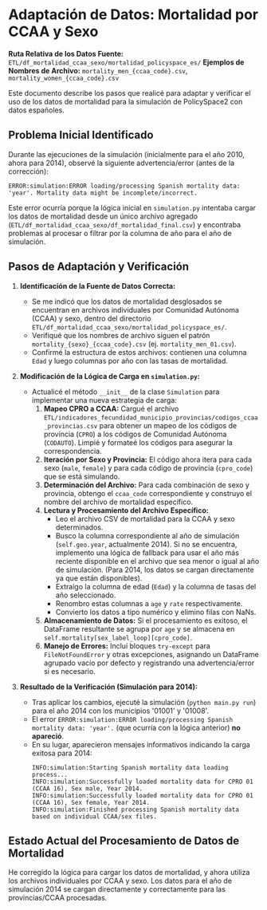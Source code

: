 # Adaptación de Datos: Mortalidad por CCAA y Sexo

**Ruta Relativa de los Datos Fuente:** `ETL/df_mortalidad_ccaa_sexo/mortalidad_policyspace_es/`
**Ejemplos de Nombres de Archivo:** `mortality_men_{ccaa_code}.csv`, `mortality_women_{ccaa_code}.csv`

Este documento describe los pasos que realicé para adaptar y verificar el uso de los datos de mortalidad para la simulación de PolicySpace2 con datos españoles.

## Problema Inicial Identificado

Durante las ejecuciones de la simulación (inicialmente para el año 2010, ahora para 2014), observé la siguiente advertencia/error (antes de la corrección):
```
ERROR:simulation:ERROR loading/processing Spanish mortality data: 'year'. Mortality data might be incomplete/incorrect.
```
Este error ocurría porque la lógica inicial en `simulation.py` intentaba cargar los datos de mortalidad desde un único archivo agregado (`ETL/df_mortalidad_ccaa_sexo/df_mortalidad_final.csv`) y encontraba problemas al procesar o filtrar por la columna de año para el año de simulación.

## Pasos de Adaptación y Verificación

1.  **Identificación de la Fuente de Datos Correcta:**
    *   Se me indicó que los datos de mortalidad desglosados se encuentran en archivos individuales por Comunidad Autónoma (CCAA) y sexo, dentro del directorio `ETL/df_mortalidad_ccaa_sexo/mortalidad_policyspace_es/`.
    *   Verifiqué que los nombres de archivo siguen el patrón `mortality_{sexo}_{ccaa_code}.csv` (ej. `mortality_men_01.csv`).
    *   Confirmé la estructura de estos archivos: contienen una columna `Edad` y luego columnas por año con las tasas de mortalidad.

2.  **Modificación de la Lógica de Carga en `simulation.py`:**
    *   Actualicé el método `__init__` de la clase `Simulation` para implementar una nueva estrategia de carga:
        1.  **Mapeo CPRO a CCAA:** Cargué el archivo `ETL/indicadores_fecundidad_municipio_provincias/codigos_ccaa_provincias.csv` para obtener un mapeo de los códigos de provincia (`CPRO`) a los códigos de Comunidad Autónoma (`CODAUTO`). Limpié y formateé los códigos para asegurar la correspondencia.
        2.  **Iteración por Sexo y Provincia:** El código ahora itera para cada sexo (`male`, `female`) y para cada código de provincia (`cpro_code`) que se está simulando.
        3.  **Determinación del Archivo:** Para cada combinación de sexo y provincia, obtengo el `ccaa_code` correspondiente y construyo el nombre del archivo de mortalidad específico.
        4.  **Lectura y Procesamiento del Archivo Específico:**
            *   Leo el archivo CSV de mortalidad para la CCAA y sexo determinados.
            *   Busco la columna correspondiente al año de simulación (`self.geo.year`, actualmente 2014). Si no se encuentra, implemento una lógica de fallback para usar el año más reciente disponible en el archivo que sea menor o igual al año de simulación. (Para 2014, los datos se cargan directamente ya que están disponibles).
            *   Extraigo la columna de edad (`Edad`) y la columna de tasas del año seleccionado.
            *   Renombro estas columnas a `age` y `rate` respectivamente.
            *   Convierto los datos a tipo numérico y elimino filas con NaNs.
        5.  **Almacenamiento de Datos:** Si el procesamiento es exitoso, el DataFrame resultante se agrupa por `age` y se almacena en `self.mortality[sex_label_loop][cpro_code]`.
        6.  **Manejo de Errores:** Incluí bloques `try-except` para `FileNotFoundError` y otras excepciones, asignando un DataFrame agrupado vacío por defecto y registrando una advertencia/error si es necesario.

3.  **Resultado de la Verificación (Simulación para 2014):**
    *   Tras aplicar los cambios, ejecuté la simulación (`python main.py run`) para el año 2014 con los municipios '01001' y '01008'.
    *   El error `ERROR:simulation:ERROR loading/processing Spanish mortality data: 'year'.` (que ocurría con la lógica anterior) **no apareció**.
    *   En su lugar, aparecieron mensajes informativos indicando la carga exitosa para 2014:
        ```
        INFO:simulation:Starting Spanish mortality data loading process...
        INFO:simulation:Successfully loaded mortality data for CPRO 01 (CCAA 16), Sex male, Year 2014.
        INFO:simulation:Successfully loaded mortality data for CPRO 01 (CCAA 16), Sex female, Year 2014.
        INFO:simulation:Finished processing Spanish mortality data based on individual CCAA/sex files.
        ```

## Estado Actual del Procesamiento de Datos de Mortalidad
He corregido la lógica para cargar los datos de mortalidad, y ahora utiliza los archivos individuales por CCAA y sexo. Los datos para el año de simulación 2014 se cargan directamente y correctamente para las provincias/CCAA procesadas.
